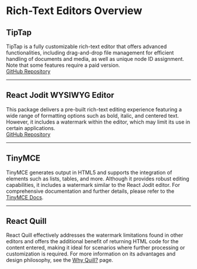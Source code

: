 # Rich-Text Editors Overview

## TipTap
TipTap is a fully customizable rich-text editor that offers advanced functionalities, including drag-and-drop file management for efficient handling of documents and media, as well as unique node ID assignment. Note that some features require a paid version.  
[GitHub Repository](https://github.com/ueberdosis/tiptap?tab=readme-ov-file#examples-codesandbox-and-ui-templates)

---

## React Jodit WYSIWYG Editor
This package delivers a pre-built rich-text editing experience featuring a wide range of formatting options such as bold, italic, and centered text. However, it includes a watermark within the editor, which may limit its use in certain applications.  
[GitHub Repository](https://github.com/jodit/jodit-react)

---

## TinyMCE
TinyMCE generates output in HTML5 and supports the integration of elements such as lists, tables, and more. Although it provides robust editing capabilities, it includes a watermark similar to the React Jodit editor. For comprehensive documentation and further details, please refer to the [TinyMCE Docs](https://www.tiny.cloud/docs/tinymce/latest/).

---

## React Quill
React Quill effectively addresses the watermark limitations found in other editors and offers the additional benefit of returning HTML code for the content entered, making it ideal for scenarios where further processing or customization is required. For more information on its advantages and design philosophy, see the [Why Quill?](https://quilljs.com/docs/why-quill) page.
